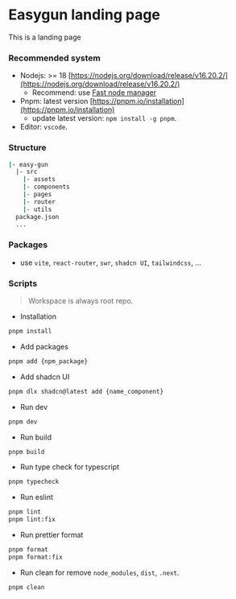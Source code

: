 # Easygun landing page

This is a landing page

### Recommended system

- Nodejs: >= 18 [https://nodejs.org/download/release/v16.20.2/](https://nodejs.org/download/release/v16.20.2/)
  - Recommend: use [Fast node manager](https://github.com/Schniz/fnm)
- Pnpm: latest version [https://pnpm.io/installation](https://pnpm.io/installation)
  - update latest version: `npm install -g pnpm`.
- Editor: `vscode`.

### Structure

```sh
|- easy-gun
  |- src
    |- assets
    |- components
    |- pages
    |- router
    |- utils
  package.json
  ...
```

### Packages

- use `vite`, `react-router`, `swr`, `shadcn UI`, `tailwindcss`, ...

### Scripts

> Workspace is always root repo.

- Installation

```sh
pnpm install
```

- Add packages

```sh
pnpm add {npm_package}
```

- Add shadcn UI

```sh
pnpm dlx shadcn@latest add {name_component}
```

- Run dev

```sh
pnpm dev
```

- Run build

```sh
pnpm build
```

- Run type check for typescript

```sh
pnpm typecheck
```

- Run eslint

```sh
pnpm lint
pnpm lint:fix
```

- Run prettier format

```sh
pnpm format
pnpm format:fix
```

- Run clean for remove `node_modules`, `dist`, `.next`.

```sh
pnpm clean
```
